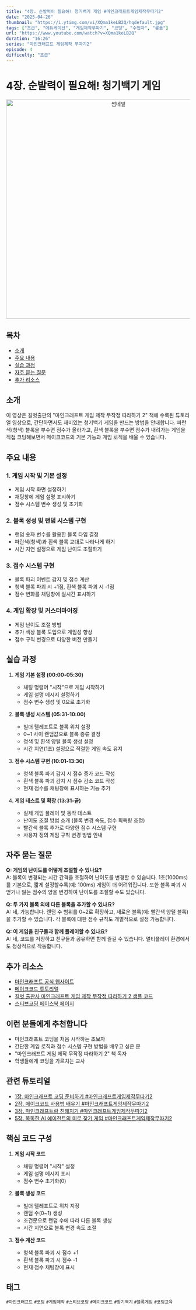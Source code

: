 ```yaml
---
title: "4장. 순발력이 필요해! 청기백기 게임 #마인크래프트게임제작무따기2"
date: "2025-04-26"
thumbnail: "https://i.ytimg.com/vi/XQma1keLB2Q/hqdefault.jpg"
tags: ["초급", "에듀케이션", "게임제작무따기", "코딩", "수업자", "롱폼"]
url: "https://www.youtube.com/watch?v=XQma1keLB2Q"
duration: "16:26"
series: "마인크래프트 게임제작 무따기2"
episode: 4
difficulty: "초급"
---
```


# 4장. 순발력이 필요해! 청기백기 게임

<div align="center">
  <img src="https://i.ytimg.com/vi/XQma1keLB2Q/hqdefault.jpg" alt="썸네일" width="600"/>
</div>

## 목차
- [소개](#소개)
- [주요 내용](#주요-내용)
- [실습 과정](#실습-과정)
- [자주 묻는 질문](#자주-묻는-질문)
- [추가 리소스](#추가-리소스)

## 소개

이 영상은 길벗출판의 "마인크래프트 게임 제작 무작정 따라하기 2" 책에 수록된 튜토리얼 영상으로, 간단하면서도 재미있는 청기백기 게임을 만드는 방법을 안내합니다. 파란색(청색) 블록을 부수면 점수가 올라가고, 흰색 블록을 부수면 점수가 내려가는 게임을 직접 코딩해보면서 메이크코드의 기본 기능과 게임 로직을 배울 수 있습니다.

## 주요 내용

### 1. 게임 시작 및 기본 설정
- 게임 시작 화면 설정하기
- 채팅창에 게임 설명 표시하기
- 점수 시스템 변수 생성 및 초기화

### 2. 블록 생성 및 랜덤 시스템 구현
- 랜덤 숫자 변수를 활용한 블록 타입 결정
- 파란색(청색)과 흰색 블록 교대로 나타나게 하기
- 시간 지연 설정으로 게임 난이도 조절하기

### 3. 점수 시스템 구현
- 블록 파괴 이벤트 감지 및 점수 계산
- 청색 블록 파괴 시 +1점, 흰색 블록 파괴 시 -1점
- 점수 변화를 채팅창에 실시간 표시하기

### 4. 게임 확장 및 커스터마이징
- 게임 난이도 조절 방법
- 추가 색상 블록 도입으로 게임성 향상
- 점수 규칙 변경으로 다양한 버전 만들기

## 실습 과정

1. **게임 기본 설정 (00:00-05:30)**
   - 채팅 명령어 "시작"으로 게임 시작하기
   - 게임 설명 메시지 설정하기
   - 점수 변수 생성 및 0으로 초기화

2. **블록 생성 시스템 (05:31-10:00)**
   - 빌더 텔레포트로 블록 위치 설정
   - 0~1 사이 랜덤값으로 블록 종류 결정
   - 청색 및 흰색 양털 블록 생성 설정
   - 시간 지연(1초) 설정으로 적절한 게임 속도 유지

3. **점수 시스템 구현 (10:01-13:30)**
   - 청색 블록 파괴 감지 시 점수 증가 코드 작성
   - 흰색 블록 파괴 감지 시 점수 감소 코드 작성
   - 현재 점수를 채팅창에 표시하는 기능 추가

4. **게임 테스트 및 확장 (13:31-끝)**
   - 실제 게임 플레이 및 동작 테스트
   - 난이도 조절 방법 소개 (블록 변경 속도, 점수 획득량 조정)
   - 빨간색 블록 추가로 다양한 점수 시스템 구현
   - 사용자 정의 게임 규칙 변경 방법 안내

## 자주 묻는 질문

**Q: 게임의 난이도를 어떻게 조절할 수 있나요?**  
A: 블록이 변경되는 시간 간격을 조절하여 난이도를 변경할 수 있습니다. 1초(1000ms)를 기본으로, 짧게 설정할수록(예: 100ms) 게임이 더 어려워집니다. 또한 블록 파괴 시 얻거나 잃는 점수의 양을 변경하여 난이도를 조절할 수도 있습니다.

**Q: 두 가지 블록 외에 다른 블록을 추가할 수 있나요?**  
A: 네, 가능합니다. 랜덤 수 범위를 0~2로 확장하고, 새로운 블록(예: 빨간색 양털 블록)을 추가할 수 있습니다. 각 블록에 대한 점수 규칙도 개별적으로 설정 가능합니다.

**Q: 이 게임을 친구들과 함께 플레이할 수 있나요?**  
A: 네, 코드를 저장하고 친구들과 공유하면 함께 즐길 수 있습니다. 멀티플레이 환경에서도 정상적으로 작동합니다.

## 추가 리소스

- [마인크래프트 공식 웹사이트](https://www.minecraft.net/)
- [메이크코드 튜토리얼](링크)
- [길벗 출판사 마인크래프트 게임 제작 무작정 따라하기 2 샘플 코드](링크)
- [스티브코딩 페이스북 페이지](https://www.facebook.com/stvcoding/)

## 이런 분들에게 추천합니다
- 마인크래프트 코딩을 처음 시작하는 초보자
- 간단한 게임 로직과 점수 시스템 구현 방법을 배우고 싶은 분
- "마인크래프트 게임 제작 무작정 따라하기 2" 책 독자
- 학생들에게 코딩을 가르치는 교사

## 관련 튜토리얼
- [1장. 마인크래프트 코딩 준비하기 #마인크래프트게임제작무따기2](링크)
- [2장. 메이크코드 사용법 배우기 #마인크래프트게임제작무따기2](링크)
- [3장. 마인크래프트랑 친해지기 #마인크래프트게임제작무따기2](링크)
- [5장. 똑똑한 AI 에이전트의 미로 찾기 게임 #마인크래프트게임제작무따기2](링크)

## 핵심 코드 구성
1. **게임 시작 코드**
   - 채팅 명령어 "시작" 설정
   - 게임 설명 메시지 표시
   - 점수 변수 초기화(0)

2. **블록 생성 코드**
   - 빌더 텔레포트로 위치 지정
   - 랜덤 수(0~1) 생성
   - 조건문으로 랜덤 수에 따라 다른 블록 생성
   - 시간 지연으로 블록 변경 속도 조절

3. **점수 계산 코드**
   - 청색 블록 파괴 시 점수 +1
   - 흰색 블록 파괴 시 점수 -1
   - 현재 점수 채팅창에 표시

## 태그
`#마인크래프트` `#코딩` `#게임제작` `#스티브코딩` `#메이크코드` `#청기백기` `#블록게임` `#코딩교육`